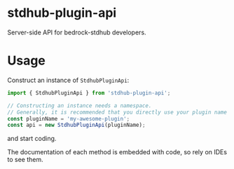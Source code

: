 # stdhub-plugin-api

Server-side API for bedrock-stdhub developers.

# Usage

Construct an instance of `StdhubPluginApi`:
```typescript
import { StdhubPluginApi } from 'stdhub-plugin-api';

// Constructing an instance needs a namespace.
// Generally, it is recommended that you directly use your plugin name as the namespace.
const pluginName = 'my-awesome-plugin';
const api = new StdhubPluginApi(pluginName);
```
and start coding.

The documentation of each method is embedded with code, so rely on IDEs to see them.